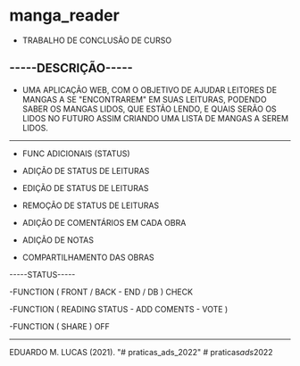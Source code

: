 # manga_reader
- TRABALHO DE CONCLUSÃO DE CURSO

-----DESCRIÇÃO-----
------------------------------------------------
- UMA APLICAÇÃO WEB, COM O OBJETIVO DE AJUDAR LEITORES DE MANGAS A SE "ENCONTRAREM" EM SUAS LEITURAS, PODENDO SABER OS MANGAS LIDOS, QUE ESTÃO LENDO, E QUAIS SERÃO OS LIDOS NO FUTURO ASSIM CRIANDO UMA LISTA DE MANGAS A SEREM LIDOS.
------------------------------------------------

- FUNC ADICIONAIS (STATUS)

- ADIÇÃO DE STATUS DE LEITURAS
- EDIÇÃO DE STATUS DE LEITURAS
- REMOÇÃO DE STATUS DE LEITURAS
- ADIÇÃO DE COMENTÁRIOS EM CADA OBRA
- ADIÇÃO DE NOTAS
- COMPARTILHAMENTO DAS OBRAS


-----STATUS-----

-FUNCTION ( FRONT / BACK - END / DB ) CHECK

-FUNCTION ( READING STATUS - ADD COMENTS - VOTE ) 

-FUNCTION ( SHARE ) OFF

-------------------

EDUARDO M. LUCAS (2021).
"# praticas_ads_2022" 
#   p r a t i c a s _ a d s _ 2 0 2 2  
 